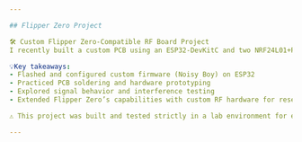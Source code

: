 ```yaml
---

## Flipper Zero Project

🛠️ Custom Flipper Zero-Compatible RF Board Project
I recently built a custom PCB using an ESP32-DevKitC and two NRF24L01+PA+LNA 2.4GHz antennas, designed to work with the Flipper Zero for RF testing and signal experimentation. I flashed the Noisy Boy firmware onto the ESP32 and wired everything to support 2.4 GHz signal testing in a controlled lab environment.

💡Key takeaways:
- Flashed and configured custom firmware (Noisy Boy) on ESP32
- Practiced PCB soldering and hardware prototyping
- Explored signal behavior and interference testing
- Extended Flipper Zero’s capabilities with custom RF hardware for research

⚠️ This project was built and tested strictly in a lab environment for educational purposes only. No disruptive or unauthorized activity was performed.

---
```




